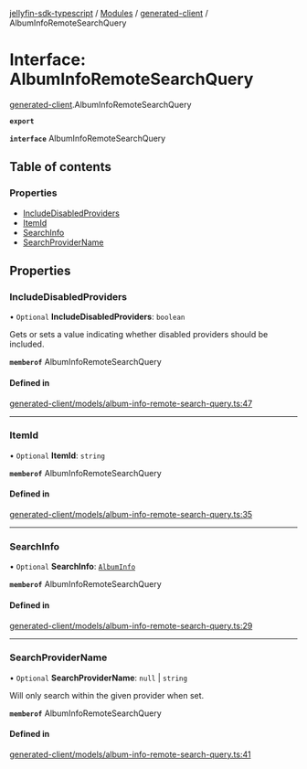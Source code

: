 [jellyfin-sdk-typescript](../README.md) / [Modules](../modules.md) / [generated-client](../modules/generated_client.md) / AlbumInfoRemoteSearchQuery

# Interface: AlbumInfoRemoteSearchQuery

[generated-client](../modules/generated_client.md).AlbumInfoRemoteSearchQuery

**`export`**

**`interface`** AlbumInfoRemoteSearchQuery

## Table of contents

### Properties

- [IncludeDisabledProviders](generated_client.AlbumInfoRemoteSearchQuery.md#includedisabledproviders)
- [ItemId](generated_client.AlbumInfoRemoteSearchQuery.md#itemid)
- [SearchInfo](generated_client.AlbumInfoRemoteSearchQuery.md#searchinfo)
- [SearchProviderName](generated_client.AlbumInfoRemoteSearchQuery.md#searchprovidername)

## Properties

### IncludeDisabledProviders

• `Optional` **IncludeDisabledProviders**: `boolean`

Gets or sets a value indicating whether disabled providers should be included.

**`memberof`** AlbumInfoRemoteSearchQuery

#### Defined in

[generated-client/models/album-info-remote-search-query.ts:47](https://github.com/thornbill/jellyfin-sdk-typescript/blob/e430881/src/generated-client/models/album-info-remote-search-query.ts#L47)

___

### ItemId

• `Optional` **ItemId**: `string`

**`memberof`** AlbumInfoRemoteSearchQuery

#### Defined in

[generated-client/models/album-info-remote-search-query.ts:35](https://github.com/thornbill/jellyfin-sdk-typescript/blob/e430881/src/generated-client/models/album-info-remote-search-query.ts#L35)

___

### SearchInfo

• `Optional` **SearchInfo**: [`AlbumInfo`](generated_client.AlbumInfo.md)

**`memberof`** AlbumInfoRemoteSearchQuery

#### Defined in

[generated-client/models/album-info-remote-search-query.ts:29](https://github.com/thornbill/jellyfin-sdk-typescript/blob/e430881/src/generated-client/models/album-info-remote-search-query.ts#L29)

___

### SearchProviderName

• `Optional` **SearchProviderName**: ``null`` \| `string`

Will only search within the given provider when set.

**`memberof`** AlbumInfoRemoteSearchQuery

#### Defined in

[generated-client/models/album-info-remote-search-query.ts:41](https://github.com/thornbill/jellyfin-sdk-typescript/blob/e430881/src/generated-client/models/album-info-remote-search-query.ts#L41)
